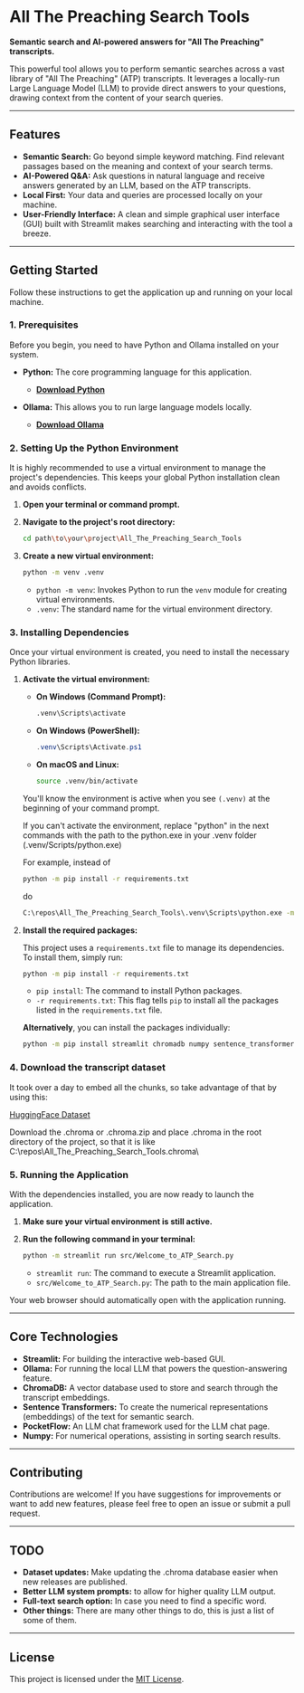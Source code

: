 # All The Preaching Search Tools

**Semantic search and AI-powered answers for "All The Preaching" transcripts.**

This powerful tool allows you to perform semantic searches across a vast library of "All The Preaching" (ATP) transcripts. It leverages a locally-run Large Language Model (LLM) to provide direct answers to your questions, drawing context from the content of your search queries.

---

## Features

*   **Semantic Search:** Go beyond simple keyword matching. Find relevant passages based on the meaning and context of your search terms.
*   **AI-Powered Q&A:** Ask questions in natural language and receive answers generated by an LLM, based on the ATP transcripts.
*   **Local First:** Your data and queries are processed locally on your machine.
*   **User-Friendly Interface:** A clean and simple graphical user interface (GUI) built with Streamlit makes searching and interacting with the tool a breeze.

---

## Getting Started

Follow these instructions to get the application up and running on your local machine.

### 1. Prerequisites

Before you begin, you need to have Python and Ollama installed on your system.

*   **Python:** The core programming language for this application.
    *   [**Download Python**](https://www.python.org/downloads/)

*   **Ollama:** This allows you to run large language models locally.
    *   [**Download Ollama**](https://ollama.com/)

### 2. Setting Up the Python Environment

It is highly recommended to use a virtual environment to manage the project's dependencies. This keeps your global Python installation clean and avoids conflicts.

1.  **Open your terminal or command prompt.**

2.  **Navigate to the project's root directory:**

    ```bash
    cd path\to\your\project\All_The_Preaching_Search_Tools
    ```

3.  **Create a new virtual environment:**

    ```bash
    python -m venv .venv
    ```

    *   `python -m venv`:  Invokes Python to run the `venv` module for creating virtual environments.
    *   `.venv`: The standard name for the virtual environment directory.

### 3. Installing Dependencies

Once your virtual environment is created, you need to install the necessary Python libraries.

1.  **Activate the virtual environment:**

    *   **On Windows (Command Prompt):**
        ```bash
        .venv\Scripts\activate
        ```
    *   **On Windows (PowerShell):**
        ```powershell
        .venv\Scripts\Activate.ps1
        ```
    *   **On macOS and Linux:**
        ```bash
        source .venv/bin/activate
        ```

    You'll know the environment is active when you see `(.venv)` at the beginning of your command prompt.

    If you can't activate the environment, replace "python" in the next commands with the path to the python.exe in your .venv folder (.venv/Scripts/python.exe)

    For example, instead of 
    
    ```bash
    python -m pip install -r requirements.txt
    ```

    do

    ```bash
    C:\repos\All_The_Preaching_Search_Tools\.venv\Scripts\python.exe -m pip install -r requirements.txt
    ```

2.  **Install the required packages:**

    This project uses a `requirements.txt` file to manage its dependencies. To install them, simply run:

    ```bash
    python -m pip install -r requirements.txt
    ```
    * `pip install`: The command to install Python packages.
    * `-r requirements.txt`: This flag tells `pip` to install all the packages listed in the `requirements.txt` file.

    **Alternatively**, you can install the packages individually:
    ```bash
    python -m pip install streamlit chromadb numpy sentence_transformers pocketflow ollama
    ```

### 4. Download the transcript dataset

It took over a day to embed all the chunks, so take advantage of that by using this:

[HuggingFace Dataset](https://huggingface.co/datasets/Theodor-Crosswell/All_The_Preaching_Transcripts)

Download the .chroma or .chroma.zip and place .chroma in the root directory of the project, so that it is like C:\repos\All_The_Preaching_Search_Tools\.chroma\

### 5. Running the Application

With the dependencies installed, you are now ready to launch the application.

1.  **Make sure your virtual environment is still active.**

2.  **Run the following command in your terminal:**

    ```bash
    python -m streamlit run src/Welcome_to_ATP_Search.py
    ```

    *   `streamlit run`:  The command to execute a Streamlit application.
    *   `src/Welcome_to_ATP_Search.py`: The path to the main application file.

Your web browser should automatically open with the application running.

---

## Core Technologies

*   **Streamlit:** For building the interactive web-based GUI.
*   **Ollama:** For running the local LLM that powers the question-answering feature.
*   **ChromaDB:** A vector database used to store and search through the transcript embeddings.
*   **Sentence Transformers:** To create the numerical representations (embeddings) of the text for semantic search.
*   **PocketFlow:** An LLM chat framework used for the LLM chat page.
*   **Numpy:** For numerical operations, assisting in sorting search results.

---

## Contributing

Contributions are welcome! If you have suggestions for improvements or want to add new features, please feel free to open an issue or submit a pull request.

---

## TODO

* **Dataset updates:** Make updating the .chroma database easier when new releases are published.
* **Better LLM system prompts:** to allow for higher quality LLM output.
* **Full-text search option:** In case you need to find a specific word.
* **Other things:** There are many other things to do, this is just a list of some of them.

---

## License

This project is licensed under the [MIT License](LICENSE).
